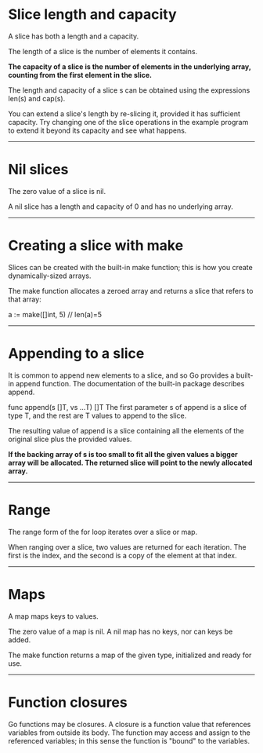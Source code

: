 # Slice length and capacity

A slice has both a length and a capacity.

The length of a slice is the number of elements it contains.

__The capacity of a slice is the number of elements in the underlying array, counting from the first element in the slice.__

The length and capacity of a slice s can be obtained using the expressions len(s) and cap(s).

You can extend a slice's length by re-slicing it, provided it has sufficient capacity. Try changing one of the slice operations in the example program to extend it beyond its capacity and see what happens.

----------------

# Nil slices
The zero value of a slice is nil.

A nil slice has a length and capacity of 0 and has no underlying array.

--------------

# Creating a slice with make
Slices can be created with the built-in make function; this is how you create dynamically-sized arrays.

The make function allocates a zeroed array and returns a slice that refers to that array:

a := make([]int, 5)  // len(a)=5

---------------

# Appending to a slice
It is common to append new elements to a slice, and so Go provides a built-in append function. The documentation of the built-in package describes append.

func append(s []T, vs ...T) []T
The first parameter s of append is a slice of type T, and the rest are T values to append to the slice.

The resulting value of append is a slice containing all the elements of the original slice plus the provided values.

__If the backing array of s is too small to fit all the given values a bigger array will be allocated. The returned slice will point to the newly allocated array.__

-------------------

# Range
The range form of the for loop iterates over a slice or map.

When ranging over a slice, two values are returned for each iteration. The first is the index, and the second is a copy of the element at that index.

-------------------

# Maps
A map maps keys to values.

The zero value of a map is nil. A nil map has no keys, nor can keys be added.

The make function returns a map of the given type, initialized and ready for use.

-------------------

# Function closures
Go functions may be closures. A closure is a function value that references variables from outside its body. The function may access and assign to the referenced variables; in this sense the function is "bound" to the variables.
